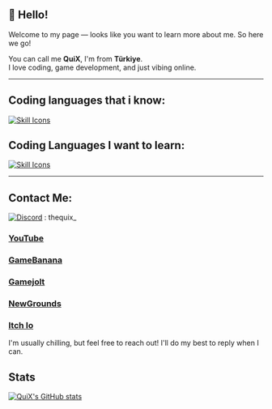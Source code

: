 ## 👋 Hello!

Welcome to my page — looks like you want to learn more about me. So here we go!

You can call me **QuiX**, I'm from **Türkiye**.  
I love coding, game development, and just vibing online.

---

## Coding languages that i know:
[![Skill Icons](https://skillicons.dev/icons?i=cs,lua,python&theme=dark)](https://skillicons.dev)

## Coding Languages I want to learn:
[![Skill Icons](https://skillicons.dev/icons?i=cpp,html,css,jsjs&theme=dark)](https://skillicons.dev)

---

## Contact Me:
[![Discord](https://skillicons.dev/icons?i=discord&theme=dark)](https://skillicons.dev) : thequix_


### [YouTube](https://www.youtube.com/@TheQuiX1)  
### [GameBanana](https://gamebanana.com/members/1966536)
### [Gamejolt](https://gamejolt.com/@_QuiX_)
### [NewGrounds](https://thequix.newgrounds.com)
### [Itch Io](https://quix1612.itch.io)

I'm usually chilling, but feel free to reach out! I'll do my best to reply when I can.

## Stats
[![QuiX's GitHub stats](https://github-readme-stats.vercel.app/api?username=QuiX1612&theme=chartreuse-dark&layout=compact)](https://github.com/anuraghazra/github-readme-stats)
